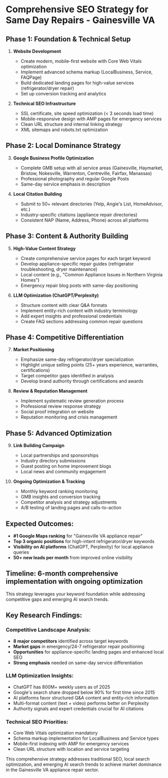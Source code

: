 # Comprehensive SEO Strategy for Same Day Repairs - Gainesville VA

## **Phase 1: Foundation & Technical Setup**
1. **Website Development**
   - Create modern, mobile-first website with Core Web Vitals optimization
   - Implement advanced schema markup (LocalBusiness, Service, FAQPage)
   - Build dedicated landing pages for high-value services (refrigerator/dryer repair)
   - Set up conversion tracking and analytics

2. **Technical SEO Infrastructure**
   - SSL certificate, site speed optimization (< 3 seconds load time)
   - Mobile-responsive design with AMP pages for emergency services
   - Clean URL structure and internal linking strategy
   - XML sitemaps and robots.txt optimization

## **Phase 2: Local Dominance Strategy**
3. **Google Business Profile Optimization**
   - Complete GMB setup with all service areas (Gainesville, Haymarket, Bristow, Nokesville, Warrenton, Centreville, Fairfax, Manassas)
   - Professional photography and regular Google Posts
   - Same-day service emphasis in description

4. **Local Citation Building**
   - Submit to 50+ relevant directories (Yelp, Angie's List, HomeAdvisor, etc.)
   - Industry-specific citations (appliance repair directories)
   - Consistent NAP (Name, Address, Phone) across all platforms

## **Phase 3: Content & Authority Building**
5. **High-Value Content Strategy**
   - Create comprehensive service pages for each target keyword
   - Develop appliance-specific repair guides (refrigerator troubleshooting, dryer maintenance)
   - Local content (e.g., "Common Appliance Issues in Northern Virginia Homes")
   - Emergency repair blog posts with same-day positioning

6. **LLM Optimization (ChatGPT/Perplexity)**
   - Structure content with clear Q&A formats
   - Implement entity-rich content with industry terminology
   - Add expert insights and professional credentials
   - Create FAQ sections addressing common repair questions

## **Phase 4: Competitive Differentiation**
7. **Market Positioning**
   - Emphasize same-day refrigerator/dryer specialization
   - Highlight unique selling points (25+ years experience, warranties, certifications)
   - Target competitor gaps identified in analysis
   - Develop brand authority through certifications and awards

8. **Review & Reputation Management**
   - Implement systematic review generation process
   - Professional review response strategy
   - Social proof integration on website
   - Reputation monitoring and crisis management

## **Phase 5: Advanced Optimization**
9. **Link Building Campaign**
   - Local partnerships and sponsorships
   - Industry directory submissions
   - Guest posting on home improvement blogs
   - Local news and community engagement

10. **Ongoing Optimization & Tracking**
    - Monthly keyword ranking monitoring
    - GMB insights and conversion tracking
    - Competitor analysis and strategy adjustments
    - A/B testing of landing pages and calls-to-action

## **Expected Outcomes:**
- **#1 Google Maps ranking** for "Gainesville VA appliance repair"
- **Top 3 organic positions** for high-intent refrigerator/dryer keywords
- **Visibility on AI platforms** (ChatGPT, Perplexity) for local appliance queries
- **50+ new leads per month** from improved online visibility

## **Timeline:** 6-month comprehensive implementation with ongoing optimization

This strategy leverages your keyword foundation while addressing competitive gaps and emerging AI search trends.

## **Key Research Findings:**

### Competitive Landscape Analysis:
- **8 major competitors** identified across target keywords
- **Market gaps** in emergency/24-7 refrigerator repair positioning
- **Opportunities** for appliance-specific landing pages and enhanced local SEO
- **Strong emphasis** needed on same-day service differentiation

### LLM Optimization Insights:
- ChatGPT has 800M+ weekly users as of 2025
- Google's search share dropped below 90% for first time since 2015
- AI platforms favor structured Q&A content and entity-rich information
- Multi-format content (text + video) performs better on Perplexity
- Authority signals and expert credentials crucial for AI citations

### Technical SEO Priorities:
- Core Web Vitals optimization mandatory
- Schema markup implementation for LocalBusiness and Service types
- Mobile-first indexing with AMP for emergency services
- Clean URL structure with location and service targeting

This comprehensive strategy addresses traditional SEO, local search optimization, and emerging AI search trends to achieve market dominance in the Gainesville VA appliance repair sector.